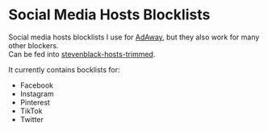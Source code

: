 # Social Media Hosts Blocklists

Social media hosts blocklists I use for [AdAway](https://github.com/AdAway/AdAway), but they also work for many other blockers.  
Can be fed into [stevenblack-hosts-trimmed](https://github.com/cyb3rko/stevenblack-hosts-trimmed).

It currently contains bocklists for:
- Facebook
- Instagram
- Pinterest
- TikTok
- Twitter

